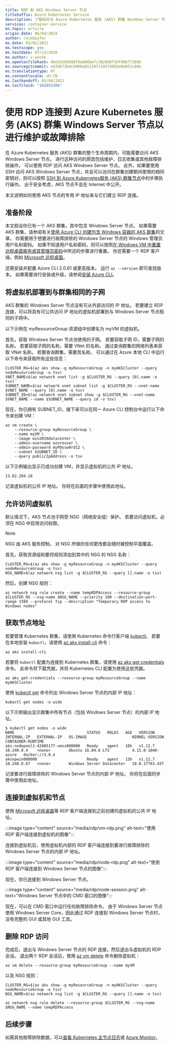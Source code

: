 ```yaml
---
title: RDP 到 AKS Windows Server 节点
titleSuffix: Azure Kubernetes Service
description: 了解如何与 Azure Kubernetes 服务 (AKS) 群集 Windows Server 节点建立 RDP 连接，以完成故障排除和维护任务。
services: container-service
ms.topic: article
origin.date: 06/04/2019
author: rockboyfor
ms.date: 03/01/2021
ms.testscope: yes
ms.testdate: 07/13/2020
ms.author: v-yeche
ms.openlocfilehash: 4be59285b98f9e808befc3820d0f3dfd9b77309b
ms.sourcegitcommit: e435672bdc9400ab51297134574802e9a851c60e
ms.translationtype: HT
ms.contentlocale: zh-CN
ms.lasthandoff: 03/04/2021
ms.locfileid: "102055306"
---
```

<!--Verified successfully-->
# <a name="connect-with-rdp-to-azure-kubernetes-service-aks-cluster-windows-server-nodes-for-maintenance-or-troubleshooting"></a>使用 RDP 连接到 Azure Kubernetes 服务 (AKS) 群集 Windows Server 节点以进行维护或故障排除

在 Azure Kubernetes 服务 (AKS) 群集的整个生命周期内，可能需要访问 AKS Windows Server 节点。 进行这种访问的原因包括维护、日志收集或其他故障排除操作。 可以使用 RDP 访问 AKS Windows Server 节点。 此外，如果要使用 SSH 访问 AKS Windows Server 节点，并且可以访问在群集创建期间使用的相同密钥对，则可以按照 [SSH 到 Azure Kubernetes服务 (AKS) 群集节点][ssh-steps]中的步骤执行操作。 出于安全考虑，AKS 节点不会在 Internet 中公开。

本文说明如何使用 AKS 节点的专用 IP 地址来与它们建立 RDP 连接。

## <a name="before-you-begin"></a>准备阶段

本文假设你已有一个 AKS 群集，其中包含 Windows Server 节点。 如果需要 AKS 群集，请参阅有关[使用 Azure CLI 创建包含 Windows 容器的 AKS 群集][aks-windows-cli]的文章。 你需要用于想要进行故障排除的 Windows Server 节点的 Windows 管理员用户名和密码。 如果不知道用户名和密码，则可以按照[在 Windows VM 中重置远程桌面服务或其管理员密码](../virtual-machines/troubleshooting/reset-rdp.md)中所述的步骤进行重置。 你还需要一个 RDP 客户端，例如 [Microsoft 远程桌面][rdp-mac]。

还需安装并配置 Azure CLI 2.0.61 或更高版本。 运行 `az --version` 即可查找版本。 如果需要进行安装或升级，请参阅[安装 Azure CLI][install-azure-cli]。

## <a name="deploy-a-virtual-machine-to-the-same-subnet-as-your-cluster"></a>将虚拟机部署到与群集相同的子网

AKS 群集的 Windows Server 节点没有可从外部访问的 IP 地址。 若要建立 RDP 连接，可以将具有可公共访问 IP 地址的虚拟机部署到与 Windows Server 节点相同的子网中。

以下示例在 myResourceGroup 资源组中创建名为 myVM 的虚拟机。

首先，获取 Windows Server 节点池使用的子网。 若要获取子网 ID，需要子网的名称。 若要获取子网的名称，需要 VNet 的名称。 通过查询群集的网络列表来获取 VNet 名称。 若要查询群集，需要其名称。 可以通过在 Azure 本地 CLI 中运行以下命令来获取所有这些信息：

<!--CORRECT ON Azure local CLI-->

```azurecli
CLUSTER_RG=$(az aks show -g myResourceGroup -n myAKSCluster --query nodeResourceGroup -o tsv)
VNET_NAME=$(az network vnet list -g $CLUSTER_RG --query [0].name -o tsv)
SUBNET_NAME=$(az network vnet subnet list -g $CLUSTER_RG --vnet-name $VNET_NAME --query [0].name -o tsv)
SUBNET_ID=$(az network vnet subnet show -g $CLUSTER_RG --vnet-name $VNET_NAME --name $SUBNET_NAME --query id -o tsv)
```

现在，你已拥有 SUBNET_ID，接下来可以在同一 Azure CLI 控制台中运行以下命令来创建 VM：

<!--CORRECT ON AZURE CLI console-->

```azurecli
az vm create \
    --resource-group myResourceGroup \
    --name myVM \
    --image win2019datacenter \
    --admin-username azureuser \
    --admin-password myP@ssw0rd12 \
    --subnet $SUBNET_ID \
    --query publicIpAddress -o tsv
```

以下示例输出显示已成功创建 VM，并显示虚拟机的公共 IP 地址。

```console
13.62.204.18
```

记录虚拟机的公共 IP 地址。 你将在后面的步骤中使用此地址。

## <a name="allow-access-to-the-virtual-machine"></a>允许访问虚拟机

默认情况下，AKS 节点池子网受 NSG（网络安全组）保护。 若要访问虚拟机，必须在 NSG 中启用访问权限。

> [!NOTE]
> NSG 由 AKS 服务控制。 对 NSG 所做的任何更改都会随时被控制平面覆盖。
>

首先，获取资源组和要将规则添加到其中的 NSG 的 NSG 名称：

```azurecli
CLUSTER_RG=$(az aks show -g myResourceGroup -n myAKSCluster --query nodeResourceGroup -o tsv)
NSG_NAME=$(az network nsg list -g $CLUSTER_RG --query [].name -o tsv)
```

然后，创建 NSG 规则：

```azurecli
az network nsg rule create --name tempRDPAccess --resource-group $CLUSTER_RG --nsg-name $NSG_NAME --priority 100 --destination-port-range 3389 --protocol Tcp --description "Temporary RDP access to Windows nodes"
```

## <a name="get-the-node-address"></a>获取节点地址

若要管理 Kubernetes 群集，请使用 Kubernetes 命令行客户端 [kubectl][kubectl]。 若要在本地安装 `kubectl`，请使用 [az aks install-cli][az-aks-install-cli] 命令：

<!--Not Available on If you use Azure Cloud Shell, `kubectl` is already installed. -->

```azurecli
az aks install-cli
```

若要将 `kubectl` 配置为连接到 Kubernetes 群集，请使用 [az aks get-credentials][az-aks-get-credentials] 命令。 此命令将下载凭据，并将 Kubernetes CLI 配置为使用这些凭据。

```azurecli
az aks get-credentials --resource-group myResourceGroup --name myAKSCluster
```

使用 [kubectl get][kubectl-get] 命令列出 Windows Server 节点的内部 IP 地址：

```console
kubectl get nodes -o wide
```

以下示例输出显示群集中所有节点（包括 Windows Server 节点）的内部 IP 地址。

```console
$ kubectl get nodes -o wide
NAME                                STATUS   ROLES   AGE   VERSION   INTERNAL-IP   EXTERNAL-IP   OS-IMAGE                    KERNEL-VERSION      CONTAINER-RUNTIME
aks-nodepool1-42485177-vmss000000   Ready    agent   18h   v1.12.7   10.240.0.4    <none>        Ubuntu 16.04.6 LTS          4.15.0-1040-azure   docker://3.0.4
aksnpwin000000                      Ready    agent   13h   v1.12.7   10.240.0.67   <none>        Windows Server Datacenter   10.0.17763.437
```

记录要进行故障排除的 Windows Server 节点的内部 IP 地址。 你将在后面的步骤中使用此地址。

## <a name="connect-to-the-virtual-machine-and-node"></a>连接到虚拟机和节点

使用 [Microsoft 远程桌面][rdp-mac]等 RDP 客户端连接到之前创建的虚拟机的公共 IP 地址。

:::image type="content" source="media/rdp/vm-rdp.png" alt-text="使用 RDP 客户端连接到虚拟机的图像":::

连接到虚拟机后，使用虚拟机内部的 RDP 客户端连接到要进行故障排除的 Windows Server 节点的内部 IP 地址。

:::image type="content" source="media/rdp/node-rdp.png" alt-text="使用 RDP 客户端连接到 Windows Server 节点的图像":::

现在，你已连接到 Windows Server 节点。

:::image type="content" source="media/rdp/node-session.png" alt-text="Windows Server 节点中的 CMD 窗口的图像":::

现在，可以在 CMD 窗口中运行任何故障排除命令。 由于 Windows Server 节点使用 Windows Server Core，因此通过 RDP 连接到 Windows Server 节点时，没有完整的 GUI 或其他 GUI 工具。

## <a name="remove-rdp-access"></a>删除 RDP 访问

完成后，退出与 Windows Server 节点的 RDP 连接，然后退出与虚拟机的 RDP 会话。 退出两个 RDP 会话后，使用 [az vm delete][az-vm-delete] 命令删除虚拟机：

```azurecli
az vm delete --resource-group myResourceGroup --name myVM
```

以及 NSG 规则：

```azurecli
CLUSTER_RG=$(az aks show -g myResourceGroup -n myAKSCluster --query nodeResourceGroup -o tsv)
NSG_NAME=$(az network nsg list -g $CLUSTER_RG --query [].name -o tsv)
```

```azurecli
az network nsg rule delete --resource-group $CLUSTER_RG --nsg-name $NSG_NAME --name tempRDPAccess
```

## <a name="next-steps"></a>后续步骤

如需其他故障排除数据，可以[查看 Kubernetes 主节点日志][view-master-logs]或 [Azure Monitor][azure-monitor-containers]。

<!-- EXTERNAL LINKS -->

[kubectl]: https://kubernetes.io/docs/user-guide/kubectl/
[kubectl-get]: https://kubernetes.io/docs/reference/generated/kubectl/kubectl-commands#get
[rdp-mac]: https://aka.ms/rdmac

<!-- INTERNAL LINKS -->

[aks-windows-cli]: windows-container-cli.md
[az-aks-install-cli]: https://docs.azure.cn/cli/aks#az_aks_install_cli
[az-aks-get-credentials]: https://docs.azure.cn/cli/aks#az_aks_get_credentials
[az-vm-delete]: https://docs.azure.cn/cli/vm#az_vm_delete
[azure-monitor-containers]: ../azure-monitor/insights/container-insights-overview.md
[install-azure-cli]: https://docs.azure.cn/cli/install-azure-cli
[ssh-steps]: ssh.md
[view-master-logs]: view-master-logs.md

<!--Update_Description: update meta properties, wording update, update link-->